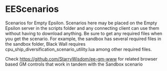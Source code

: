 # EEScenarios
Scenarios for Empty Epsilon.
Scenarios here may be placed on the Empty Epsilon server in the scripts folder and any connecting client can use them without having to download anything. Be sure to get any required files when you get the scenario. For example, the sandbox has several required files in the sandbox folder, Black Wall requires cpu_ship_diversification_scenario_utility.lua among other required files.

Check https://github.com/StarryWisdom/ee-gm-www for related browser based GM controls that work in tandem with the Sandbox scenario
